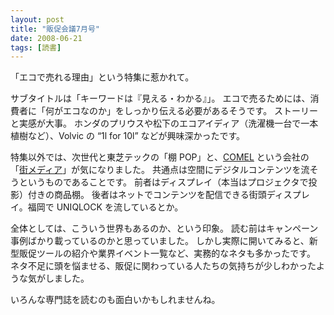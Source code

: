 ```yaml
---
layout: post
title: "販促会議7月号"
date: 2008-06-21
tags: [読書]
---
```


「エコで売れる理由」という特集に惹かれて。

サブタイトルは「キーワードは『見える・わかる』」。
エコで売るためには、消費者に「何がエコなのか」をしっかり伝える必要があるそうです。
ストーリーと実感が大事。
ホンダのプリウスや松下のエコアイディア（洗濯機一台で一本植樹など）、Volvic の &#8220;1l for 10l&#8221; などが興味深かったです。

特集以外では、次世代と東芝テックの「棚 POP」と、[COMEL](http://www.comel.co.jp/) という会社の「[街メディア](街メディア)」が気になりました。
共通点は空間にデジタルコンテンツを流そうというものであることです。
前者はディスプレイ（本当はプロジェクタで投影）付きの商品棚。
後者はネットでコンテンツを配信できる街頭ディスプレイ。福岡で UNIQLOCK を流しているとか。

全体としては、こういう世界もあるのか、という印象。
読む前はキャンペーン事例ばかり載っているのかと思っていました。
しかし実際に開いてみると、新型販促ツールの紹介や業界イベント一覧など、実務的なネタも多かったです。
ネタ不足に頭を悩ませる、販促に関わっている人たちの気持ちが少しわかったような気がしました。

いろんな専門誌を読むのも面白いかもしれませんね。
